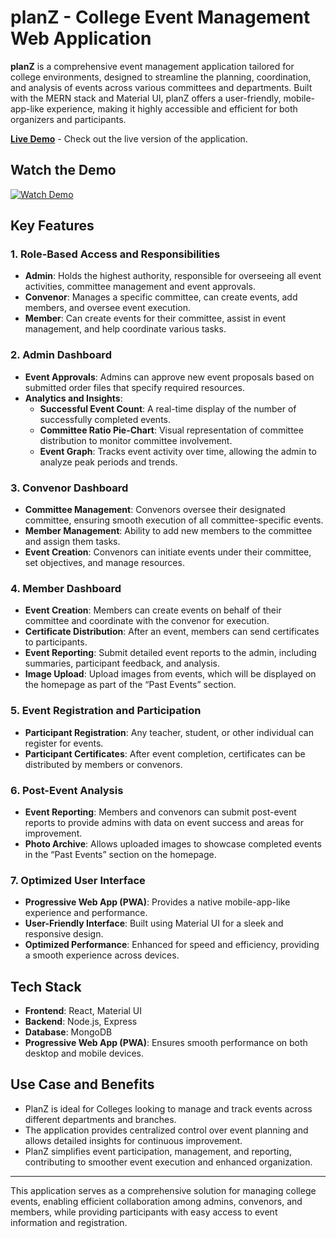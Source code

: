 # planZ - College Event Management Web Application

**planZ** is a comprehensive event management application tailored for college environments, designed to streamline the planning, coordination, and analysis of events across various committees and departments. Built with the MERN stack and Material UI, planZ offers a user-friendly, mobile-app-like experience, making it highly accessible and efficient for both organizers and participants.

[**Live Demo**](https://planz-three.vercel.app/) - Check out the live version of the application.

## Watch the Demo

[![Watch Demo](https://img.youtube.com/vi/ULNeFMfLBXs/maxresdefault.jpg)](https://youtu.be/ULNeFMfLBXs)

## Key Features

### 1. Role-Based Access and Responsibilities
- **Admin**: Holds the highest authority, responsible for overseeing all event activities, committee management and event approvals.
- **Convenor**: Manages a specific committee, can create events, add members, and oversee event execution.
- **Member**: Can create events for their committee, assist in event management, and help coordinate various tasks.

### 2. Admin Dashboard
- **Event Approvals**: Admins can approve new event proposals based on submitted order files that specify required resources.
- **Analytics and Insights**:
  - **Successful Event Count**: A real-time display of the number of successfully completed events.
  - **Committee Ratio Pie-Chart**: Visual representation of committee distribution to monitor committee involvement.
  - **Event Graph**: Tracks event activity over time, allowing the admin to analyze peak periods and trends.

### 3. Convenor Dashboard
- **Committee Management**: Convenors oversee their designated committee, ensuring smooth execution of all committee-specific events.
- **Member Management**: Ability to add new members to the committee and assign them tasks.
- **Event Creation**: Convenors can initiate events under their committee, set objectives, and manage resources.

### 4. Member Dashboard
- **Event Creation**: Members can create events on behalf of their committee and coordinate with the convenor for execution.
- **Certificate Distribution**: After an event, members can send certificates to participants.
- **Event Reporting**: Submit detailed event reports to the admin, including summaries, participant feedback, and analysis.
- **Image Upload**: Upload images from events, which will be displayed on the homepage as part of the “Past Events” section.

### 5. Event Registration and Participation
- **Participant Registration**: Any teacher, student, or other individual can register for events.
- **Participant Certificates**: After event completion, certificates can be distributed by members or convenors.
  
### 6. Post-Event Analysis
- **Event Reporting**: Members and convenors can submit post-event reports to provide admins with data on event success and areas for improvement.
- **Photo Archive**: Allows uploaded images to showcase completed events in the “Past Events” section on the homepage.

### 7. Optimized User Interface
- **Progressive Web App (PWA)**: Provides a native mobile-app-like experience and performance.
- **User-Friendly Interface**: Built using Material UI for a sleek and responsive design.
- **Optimized Performance**: Enhanced for speed and efficiency, providing a smooth experience across devices.

## Tech Stack
- **Frontend**: React, Material UI
- **Backend**: Node.js, Express
- **Database**: MongoDB
- **Progressive Web App (PWA)**: Ensures smooth performance on both desktop and mobile devices.

## Use Case and Benefits
- PlanZ is ideal for Colleges looking to manage and track events across different departments and branches.
- The application provides centralized control over event planning and allows detailed insights for continuous improvement.
- PlanZ simplifies event participation, management, and reporting, contributing to smoother event execution and enhanced organization.

---

This application serves as a comprehensive solution for managing college events, enabling efficient collaboration among admins, convenors, and members, while providing participants with easy access to event information and registration.
